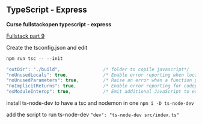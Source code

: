 ## TypeScript - Express

**Curse fullstackopen typescript - express**

[Fullstack part 9](https://fullstackopen.com/es/part9/escribiendo_la_aplicacion_express)

Create the tsconfig.json and edit

```TypeScript
npm run tsc -- --init
```

```TypeScript
"outDir": "./build",                /* folder to copile javascript*/
"noUnusedLocals": true,             /* Enable error reporting when local variables aren't read. */
"noUnusedParameters": true,         /* Raise an error when a function parameter isn't read. */
"noImplicitReturns": true,          /* Enable error reporting for codepaths that do not explicitly return in a function. */
"esModuleInterop": true,            /* Emit additional JavaScript to ease support for importing CommonJS modules. This enables 'allowSyntheticDefaultImports' for type compatibility. */
```

install ts-node-dev to have a tsc and nodemon in one `npm i -D ts-node-dev`

add the script to run ts-node-dev `"dev": "ts-node-dev src/index.ts"`
